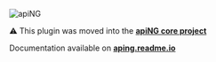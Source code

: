 [logo]: http://aping.io/logo/320/aping-plugin.png "apiNG Plugin"
![apiNG][logo]

:warning: This plugin was moved into the **[apiNG core project](https://github.com/JohnnyTheTank/apiNG)**

Documentation available on **[aping.readme.io](https://aping.readme.io/docs/usage#built-in-plugin-ng-array)**